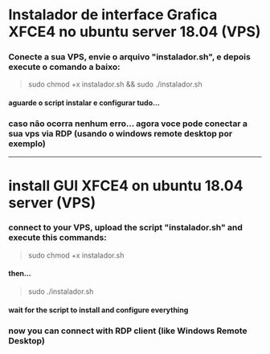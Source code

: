 # Instalador de interface Grafica XFCE4 no ubuntu server 18.04 (VPS)

### Conecte a sua VPS, envie o arquivo "instalador.sh", e depois execute o comando a baixo:

> sudo chmod +x instalador.sh && sudo ./instalador.sh

#### aguarde o script instalar e configurar tudo...

### caso não ocorra nenhum erro... agora voce pode conectar a sua vps via RDP (usando o windows remote desktop por exemplo)

___________________________________________________________________________________________________________________________

# install GUI XFCE4 on ubuntu 18.04 server (VPS)

### connect to your VPS, upload the script "instalador.sh" and execute this commands:

> sudo chmod +x instalador.sh

#### then...

> sudo ./instalador.sh

#### wait for the script to install and configure everything

### now you can connect with RDP client (like Windows Remote Desktop)
